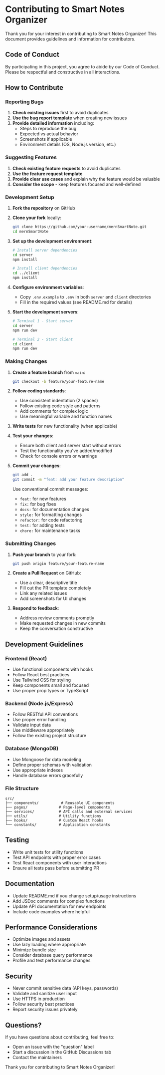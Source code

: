 # Contributing to Smart Notes Organizer

Thank you for your interest in contributing to Smart Notes Organizer! This document provides guidelines and information for contributors.

## Code of Conduct

By participating in this project, you agree to abide by our Code of Conduct. Please be respectful and constructive in all interactions.

## How to Contribute

### Reporting Bugs

1. **Check existing issues** first to avoid duplicates
2. **Use the bug report template** when creating new issues
3. **Provide detailed information** including:
   - Steps to reproduce the bug
   - Expected vs actual behavior
   - Screenshots if applicable
   - Environment details (OS, Node.js version, etc.)

### Suggesting Features

1. **Check existing feature requests** to avoid duplicates
2. **Use the feature request template**
3. **Provide clear use cases** and explain why the feature would be valuable
4. **Consider the scope** - keep features focused and well-defined

### Development Setup

1. **Fork the repository** on GitHub
2. **Clone your fork** locally:
   ```bash
   git clone https://github.com/your-username/mernSmartNote.git
   cd mernSmartNote
   ```

3. **Set up the development environment**:
   ```bash
   # Install server dependencies
   cd server
   npm install
   
   # Install client dependencies
   cd ../client
   npm install
   ```

4. **Configure environment variables**:
   - Copy `.env.example` to `.env` in both `server` and `client` directories
   - Fill in the required values (see README.md for details)

5. **Start the development servers**:
   ```bash
   # Terminal 1 - Start server
   cd server
   npm run dev
   
   # Terminal 2 - Start client
   cd client
   npm run dev
   ```

### Making Changes

1. **Create a feature branch** from `main`:
   ```bash
   git checkout -b feature/your-feature-name
   ```

2. **Follow coding standards**:
   - Use consistent indentation (2 spaces)
   - Follow existing code style and patterns
   - Add comments for complex logic
   - Use meaningful variable and function names

3. **Write tests** for new functionality (when applicable)

4. **Test your changes**:
   - Ensure both client and server start without errors
   - Test the functionality you've added/modified
   - Check for console errors or warnings

5. **Commit your changes**:
   ```bash
   git add .
   git commit -m "feat: add your feature description"
   ```

   Use conventional commit messages:
   - `feat:` for new features
   - `fix:` for bug fixes
   - `docs:` for documentation changes
   - `style:` for formatting changes
   - `refactor:` for code refactoring
   - `test:` for adding tests
   - `chore:` for maintenance tasks

### Submitting Changes

1. **Push your branch** to your fork:
   ```bash
   git push origin feature/your-feature-name
   ```

2. **Create a Pull Request** on GitHub:
   - Use a clear, descriptive title
   - Fill out the PR template completely
   - Link any related issues
   - Add screenshots for UI changes

3. **Respond to feedback**:
   - Address review comments promptly
   - Make requested changes in new commits
   - Keep the conversation constructive

## Development Guidelines

### Frontend (React)

- Use functional components with hooks
- Follow React best practices
- Use Tailwind CSS for styling
- Keep components small and focused
- Use proper prop types or TypeScript

### Backend (Node.js/Express)

- Follow RESTful API conventions
- Use proper error handling
- Validate input data
- Use middleware appropriately
- Follow the existing project structure

### Database (MongoDB)

- Use Mongoose for data modeling
- Define proper schemas with validation
- Use appropriate indexes
- Handle database errors gracefully

### File Structure

```
src/
├── components/          # Reusable UI components
├── pages/              # Page-level components
├── services/           # API calls and external services
├── utils/              # Utility functions
├── hooks/              # Custom React hooks
└── constants/          # Application constants
```

## Testing

- Write unit tests for utility functions
- Test API endpoints with proper error cases
- Test React components with user interactions
- Ensure all tests pass before submitting PR

## Documentation

- Update README.md if you change setup/usage instructions
- Add JSDoc comments for complex functions
- Update API documentation for new endpoints
- Include code examples where helpful

## Performance Considerations

- Optimize images and assets
- Use lazy loading where appropriate
- Minimize bundle size
- Consider database query performance
- Profile and test performance changes

## Security

- Never commit sensitive data (API keys, passwords)
- Validate and sanitize user input
- Use HTTPS in production
- Follow security best practices
- Report security issues privately

## Questions?

If you have questions about contributing, feel free to:
- Open an issue with the "question" label
- Start a discussion in the GitHub Discussions tab
- Contact the maintainers

Thank you for contributing to Smart Notes Organizer!